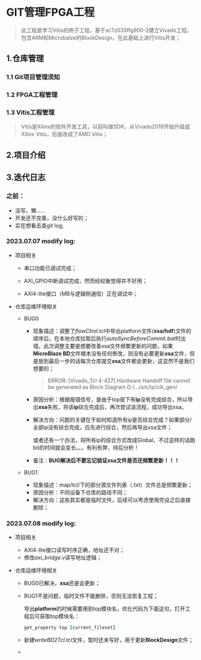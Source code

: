 # GIT管理FPGA工程

>   此工程是学习Vitis的例子工程，基于xc7z035ffg900-2建立Vivado工程，包含ARM和Microbalze的BlockDesign，在此基础上进行Vitis开发；



## 1.仓库管理



### 1.1 Git项目管理须知



### 1.2 FPGA工程管理





### 1.3 Vitis工程管理

>   Vitis是Xilinx的软件开发工具，以前叫做SDK，从Vivado2019开始升级成Xilinx Vitis，后面改成了AMD Vitis；









## 2.项目介绍

















## 3.迭代日志

### 之前：

+   没写，懒......
+   开发还不完善，没什么好写的；
+   实在想看去查git log;

### 2023.07.07 modify log:

+   项目相关

    +   串口功能已调试完成；
    +   AXI_GPIO中断调试完成，然而经权衡觉得并不好用；

    +   AXI4-lite接口（MB与逻辑侧通信）正在调试中；

+   仓库运维环境相关

    +   BUG0

        +   现象描述：调整了*flowCtrol.tcl*中导出platform文件(**xsa/hdf**)文件的顺序后，在本地仓库拉取后执行*autoSyncBeforeCommit.bat*时出错。此次调整主要是想要改善xsa文件频繁更新的问题，如果**MicroBlaze BD**文件根本没有任何修改，则没有必要更新**xsa**文件，但是放到最后一步的话每次仓库提交**xsa**文件都会更新，这显然不是我们想要的；

            >   ERROR: [Vivado_Tcl 4-427] Hardware Handoff file cannot be generated as Block Diagram D:/.../src/ip/clk_gen/

        +   原因分析：根据报错信号，是由于top层下有**ip**没有完成综合，所以导出**xsa**失败，将该**ip**综合完成后，再次尝试该流程，成功导出xsa。

        +   解决方向：问题的关键在于如何知道所有ip是否综合完成？如果部分/全部ip没有综合完成，应先进行综合，然后再导出xsa文件；

            或者还有一个办法，将所有ip的综合方式改成Global，不过这样的话跑bit的时间就会变长。。。有利有弊，待后分析！

        +   备注：**BUG解决后不要忘记验证xsa文件是否还频繁更新！！！**

    +   BUG1
    
        +   现象描述：map/tcl/下的部分源文件列表（.txt）文件总是频繁更新；
        +   原因分析：不同设备下仓库的路径不同；
        +   解决方向：这些其实都是临时文件，后续可以考虑使用完设之后直接删除；

### 2023.07.08 modify log:

+   项目相关

    +   AXI4-lite接口读写时序正确，地址还不对；
    +   修改*axi_bridge.v*读写地址逻辑；

+   仓库运维环境相关

    +   BUG0已解决，**xsa**还是会更新；
    
    +   BUG1不是问题，临时文件不能删除，否则无法恢复工程；
    
        导出**platform**的时候需要用到top模块名，优化代码为下面这句，打开工程后可获取top模块名：
    
        ```tcl
        get_property top [current_fileset]
        ```
    
    +   新建*writeBD2Tcl.tcl*文件，暂时还未写好，用于更新**BlockDesign**文件；
    
    +   
    
    
